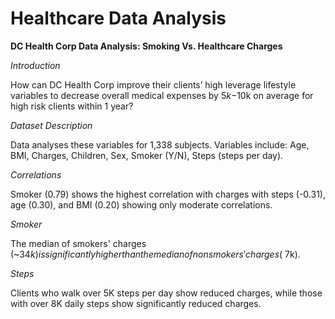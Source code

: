 # Healthcare Data Analysis
**DC Health Corp Data Analysis: Smoking Vs. Healthcare Charges**

*Introduction*

How can DC Health Corp improve their clients’ high leverage lifestyle variables to decrease overall medical expenses by $5k-$10k on average for high risk clients within 1 year?  

*Dataset Description*

Data analyses these variables for 1,338 subjects. Variables include: Age, BMI, Charges, Children, Sex, Smoker (Y/N), Steps (steps per day). 

*Correlations*

Smoker (0.79) shows the highest correlation with charges with steps (-0.31),  age (0.30), and BMI (0.20) showing only moderate correlations.

*Smoker*

The median of smokers' charges (~$34k) is significantly higher than the median of nonsmokers' charges (~$7k).

*Steps*

Clients who walk over 5K steps per day show reduced charges, while those with over 8K daily steps show significantly reduced charges.
